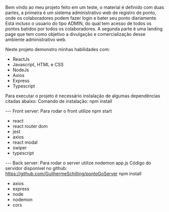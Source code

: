 Bem vindo ao meu projeto feito em um teste,
o material é definido com duas partes, a primeira é um sistema administrativo web de
registro de ponto, onde os colaboradores podem fazer login e bater seu ponto
diariamente. Está incluso o usuario do tipo ADMIN, do qual tem acesso de todos
os pontos batidos por todos os colaboradores.
A segunda parte é uma landing page que tem como objetivo a divulgação e comercialização 
desse ambiente administrativo web. 

Neste projeto demonstro minhas habilidades com:

* ReactJs
* Javascript, HTML e CSS
* NodeJs
* Axios
* Express
* Typescript

Para executar o projeto é necessário instalação de algumas dependências citadas abaixo:
Comando de instalação: npm install

--- Front server: 
Para rodar o front utilize npm start
* react
* react router dom
* jest
* axios
* react modal
* swiper
* typescript

--- Back server: 
Para rodar o server utilize nodemon app.js
Código do servidor disponível no github: https://github.com/GuilhermeSchilling/pontoGoServer
npm install

* axios
* express
* node
* nodemon
* cors
